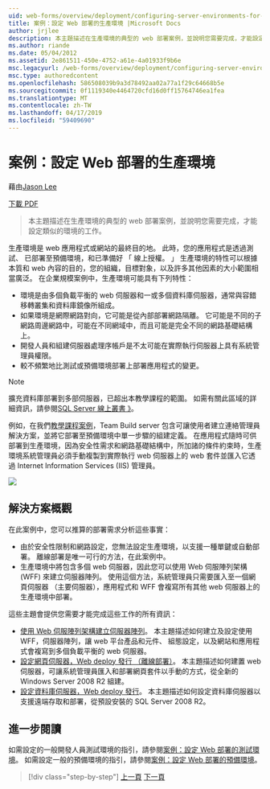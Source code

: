 ```yaml
---
uid: web-forms/overview/deployment/configuring-server-environments-for-web-deployment/scenario-configuring-a-production-environment-for-web-deployment
title: 案例：設定 Web 部署的生產環境 |Microsoft Docs
author: jrjlee
description: 本主題描述在生產環境的典型的 web 部署案例，並說明您需要完成，才能設定類似的工作...
ms.author: riande
ms.date: 05/04/2012
ms.assetid: 2e861511-450e-4752-a61e-4a01933f9b6e
msc.legacyurl: /web-forms/overview/deployment/configuring-server-environments-for-web-deployment/scenario-configuring-a-production-environment-for-web-deployment
msc.type: authoredcontent
ms.openlocfilehash: 586508039b9a3d78492aa02a77a1f29c64668b5e
ms.sourcegitcommit: 0f1119340e4464720cfd16d0ff15764746ea1fea
ms.translationtype: MT
ms.contentlocale: zh-TW
ms.lasthandoff: 04/17/2019
ms.locfileid: "59409690"
---
```

# <a name="scenario-configuring-a-production-environment-for-web-deployment"></a>案例：設定 Web 部署的生產環境

藉由[Jason Lee](https://github.com/jrjlee)

[下載 PDF](https://msdnshared.blob.core.windows.net/media/MSDNBlogsFS/prod.evol.blogs.msdn.com/CommunityServer.Blogs.Components.WeblogFiles/00/00/00/63/56/8130.DeployingWebAppsInEnterpriseScenarios.pdf)

> 本主題描述在生產環境的典型的 web 部署案例，並說明您需要完成，才能設定類似的環境的工作。


生產環境是 web 應用程式或網站的最終目的地。 此時，您的應用程式是透過測試、 已部署至預備環境，和已準備好 「 線上授權。 」 生產環境的特性可以根據本質和 web 內容的目的，您的組織，目標對象，以及許多其他因素的大小範圍相當廣泛。 在企業規模案例中，生產環境可能具有下列特性：

- 環境是由多個負載平衡的 web 伺服器和一或多個資料庫伺服器，通常與容錯移轉叢集和資料庫鏡像所組成。
- 如果環境是網際網路對向，它可能是從內部部署網路隔離。 它可能是不同的子網路周邊網路中，可能在不同網域中，而且可能是完全不同的網路基礎結構上。
- 開發人員和組建伺服器處理序帳戶是不太可能在實際執行伺服器上具有系統管理員權限。
- 較不頻繁地比測試或預備環境部署上部署應用程式的變更。

> [!NOTE]
> 擴充資料庫部署到多部伺服器，已超出本教學課程的範圍。 如需有關此區域的詳細資訊，請參閱[SQL Server 線上叢書 》](https://technet.microsoft.com/library/ms130214.aspx)。


例如，在我們[教學課程案例](../deploying-web-applications-in-enterprise-scenarios/enterprise-web-deployment-scenario-overview.md)，Team Build server 包含可讓使用者建立連絡管理員解決方案，並將它部署至預備環境中單一步驟的組建定義。 在應用程式隨時可供部署到生產環境，因為安全性需求和網路基礎結構中，所加諸的條件約束時，生產環境系統管理員必須手動複製到實際執行 web 伺服器上的 web 套件並匯入它透過 Internet Information Services (IIS) 管理員。

![](scenario-configuring-a-production-environment-for-web-deployment/_static/image1.png)

## <a name="solution-overview"></a>解決方案概觀

在此案例中，您可以推算的部署需求分析這些事實：

- 由於安全性限制和網路設定，您無法設定生產環境，以支援一種單鍵或自動部署。 離線部署是唯一可行的方法，在此案例中。
- 生產環境中將包含多個 web 伺服器，因此您可以使用 Web 伺服陣列架構 (WFF) 來建立伺服器陣列。 使用這個方法，系統管理員只需要匯入至一個網頁伺服器 （主要伺服器），應用程式和 WFF 會複寫所有其他 web 伺服器上的生產環境中部署。

這些主題會提供您需要才能完成這些工作的所有資訊：

- [使用 Web 伺服陣列架構建立伺服器陣列](configuring-a-database-server-for-web-deploy-publishing.md)。 本主題描述如何建立及設定使用 WFF，伺服器陣列，讓 web 平台產品和元件、 組態設定，以及網站和應用程式會複寫到多個負載平衡的 web 伺服器。
- [設定網頁伺服器，Web deploy 發行 （離線部署）](configuring-a-web-server-for-web-deploy-publishing-offline-deployment.md)。 本主題描述如何建置 web 伺服器，可讓系統管理員匯入和部署網頁套件以手動的方式，從全新的 Windows Server 2008 R2 組建。
- [設定資料庫伺服器，Web deploy 發行](configuring-a-database-server-for-web-deploy-publishing.md)。 本主題描述如何設定資料庫伺服器以支援遠端存取和部署，從預設安裝的 SQL Server 2008 R2。

## <a name="further-reading"></a>進一步閱讀

如需設定的一般開發人員測試環境的指引，請參閱[案例：設定 Web 部署的測試環境](scenario-configuring-a-test-environment-for-web-deployment.md)。 如需設定一般的預備環境的指引，請參閱[案例：設定 Web 部署的預備環境](scenario-configuring-a-staging-environment-for-web-deployment.md)。

> [!div class="step-by-step"]
> [上一頁](scenario-configuring-a-staging-environment-for-web-deployment.md)
> [下一頁](configuring-a-web-server-for-web-deploy-publishing-remote-agent.md)
